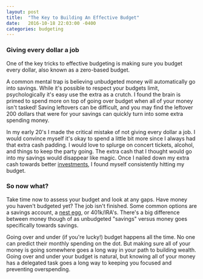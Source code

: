 ```yaml
---
layout: post
title:  "The Key to Building An Effective Budget"
date:   2016-10-18 22:03:00 -0400
categories: budgeting
---
```

### Giving every dollar a job
One of the key tricks to effective budgeting is making sure you budget every dollar, also known as a zero-based budget.

A common mental trap is believing unbudgeted money will automatically go into savings. While it's possible to respect your budgets limit, psychologically it's easy use the extra as a crutch. I found the brain is primed to spend more on top of going over budget when all of your money isn't tasked! Saving leftovers can be difficult, and you may find the leftover 200 dollars that were for your savings can quickly turn into some extra spending money.

In my early 20's I made the critical mistake of not giving every dollar a job. I would convince myself it's okay to spend a little bit more since I always had that extra cash padding. I would love to splurge on concert tickets, alcohol, and things to keep the party going. The extra cash that I thought would go into my savings would disappear like magic. Once I nailed down my extra cash towards better [investments][investing-money], I found myself consistently hitting my budget.

### So now what?
Take time now to assess your budget and look at any gaps. Have money you haven't budgeted yet? The job isn't finished. Some common options are a savings account, a [nest egg][building-a-nest-egg], or 401k/IRA's. There's a big difference between money though of as unbudgeted "savings" versus money goes specifically towards savings.

Going over and under (if you're lucky!) budget happens all the time. No one can predict their monthly spending on the dot. But making sure all of your money is going somewhere goes a long way in your path to building wealth. Going over and under your budget is natural, but knowing all of your money has a delegated task goes a long way to keeping you focused and preventing overspending.

[building-a-nest-egg]: http://money.josephscho.com/money/building-a-nest-egg
[investing-money]: http://money.josephscho.com/money/beginners-guide-to-investing
